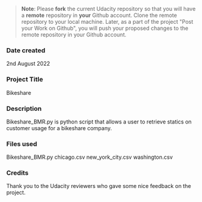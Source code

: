 >**Note**: Please **fork** the current Udacity repository so that you will have a **remote** repository in **your** Github account. Clone the remote repository to your local machine. Later, as a part of the project "Post your Work on Github", you will push your proposed changes to the remote repository in your Github account.

### Date created
2nd August 2022

### Project Title
Bikeshare

### Description
Bikeshare_BMR.py is python script that allows a user to retrieve statics on customer usage
for a bikeshare company.

### Files used
Bikeshare_BMR.py
chicago.csv
new_york_city.csv
washington.csv

### Credits
Thank you to the Udacity reviewers who gave some nice feedback on the project.
